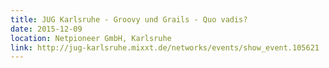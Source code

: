 ```yaml
---
title: JUG Karlsruhe - Groovy und Grails - Quo vadis?
date: 2015-12-09
location: Netpioneer GmbH, Karlsruhe
link: http://jug-karlsruhe.mixxt.de/networks/events/show_event.105621
---
```

